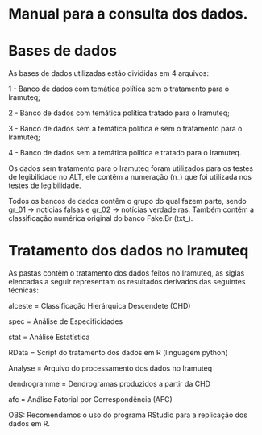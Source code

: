# Manual para a consulta dos dados.

# Bases de dados
As bases de dados utilizadas estão divididas em 4 arquivos:

1 - Banco de dados com temática política sem o tratamento para o Iramuteq;

2 - Banco de dados com temática política tratado para o Iramuteq;

3 - Banco de dados sem a temática política e sem o tratamento para o Iramuteq;

4 - Banco de dados sem a temática política e tratado para o Iramuteq.

Os dados sem tratamento para o Iramuteq foram utilizados para os testes de legibilidade no ALT, ele contêm a numeração (n_) que
foi utilizada nos testes de legibilidade.

Todos os bancos de dados contêm o grupo do qual fazem parte, sendo gr_01 -> notícias falsas e gr_02 -> notícias verdadeiras. Também
contém a classificação numérica original do banco Fake.Br (txt_).

# Tratamento dos dados no Iramuteq
As pastas contêm o tratamento dos dados feitos no Iramuteq, as siglas elencadas a seguir representam os resultados derivados das 
seguintes técnicas:

alceste = Classificação Hierárquica Descendete (CHD)

spec = Análise de Especificidades

stat = Análise Estatística

RData = Script do tratamento dos dados em R (linguagem python)

Analyse = Arquivo do processamento dos dados no Iramuteq

dendrogramme = Dendrogramas produzidos a partir da CHD

afc = Análise Fatorial por Correspondência (AFC)

OBS: Recomendamos o uso do programa RStudio para a replicação dos dados em R.

